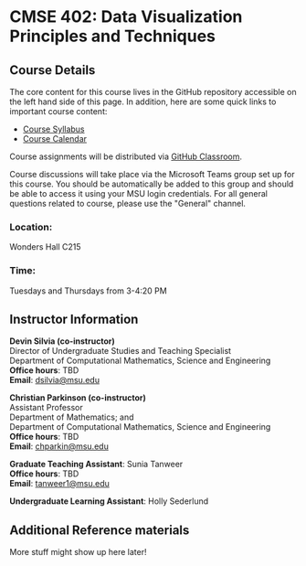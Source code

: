 # CMSE 402: Data Visualization Principles and Techniques

## Course Details

The core content for this course lives in the GitHub repository accessible
on the left hand side of this page. In addition, here are some quick links
to important course content:

* [Course Syllabus](./syllabus.html)
* [Course Calendar](./schedule)

Course assignments will be distributed via
[GitHub Classroom](https://classroom.github.com/).

Course discussions will take place via the Microsoft Teams group set up for this course. You should be automatically be added to this group and should be able to access it using your MSU login credentials. For all general questions related to course, please use the "General" channel.


### Location:

Wonders Hall C215

### Time:

Tuesdays and Thursdays from 3-4:20 PM

## Instructor Information

**Devin Silvia (co-instructor)**  
Director of Undergraduate Studies and Teaching Specialist  
Department of Computational Mathematics, Science and Engineering  
**Office hours**: TBD  
**Email**: [dsilvia@msu.edu](mailto:dsilvia@msu.edu)  

**Christian Parkinson (co-instructor)**  
Assistant Professor  
Department of Mathematics; and  
Department of Computational Mathematics, Science and Engineering  
**Office hours**: TBD  
**Email**: [chparkin@msu.edu](mailto:chparkin@msu.edu)

**Graduate Teaching Assistant**: Sunia Tanweer   
**Office hours**: TBD  
**Email**: [tanweer1@msu.edu](mailto:tanweer1@msu.edu)  

**Undergraduate Learning Assistant**: Holly Sederlund   

## Additional Reference materials

More stuff might show up here later!
